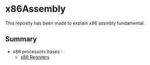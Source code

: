 # x86Assembly

This reposity has been made to explain x86 assmbly fundamental.

## Summary

* x86 processors bases :
    * [x86 Registers](./courses/x86registers.md)
